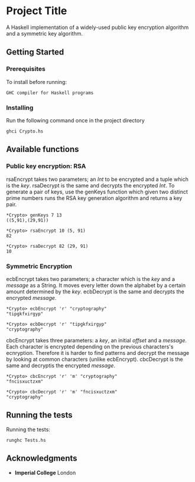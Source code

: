 # Project Title

A Haskell implementation of a widely-used public key encryption algorithm and a symmetric key algorithm.

## Getting Started

### Prerequisites

To install before running:

```
GHC compiler for Haskell programs
```

### Installing

Run the following command once in the project directory

```
ghci Crypto.hs
```

## Available functions

### Public key encryption: RSA
rsaEncrypt takes two parameters; an *Int* to be encrypted and a tuple which is the *key*. rsaDecrypt is the same and decrypts the encrypted *Int*. To generate a pair of keys, use the genKeys function which given two distinct prime numbers runs the RSA key generation algorithm and returns a key pair.

```
*Crypto> genKeys 7 13
((5,91),(29,91))

*Crypto> rsaEncrypt 10 (5, 91)
82

*Crypto> rsaDecrypt 82 (29, 91)
10
```

### Symmetric Encryption

ecbEncrypt takes two parameters; a character which is the *key* and a *message* as a String. It moves every letter down the alphabet by a certain amount determined by the *key*. ecbDecrypt is the same and decrypts the encrypted *message*.

```
*Crypto> ecbEncrypt 'r' "cryptography"
"tipgkfxirgyp"

*Crypto> ecbDecrypt 'r' "tipgkfxirgyp"
"cryptography"
```



cbcEncrypt takes three parameters: a *key*, an initial *offset* and a *message*. Each character is encrypted depending on the previous characters's ecnryption. Therefore it is harder to find patterns and decrypt the message by looking at common characters (unlike ecbEncrypt). cbcDecrypt is the same and decryptis the encrypted *message*.

```
*Crypto> cbcEncrypt 'r' 'm' "cryptography"
"fncisxuctzxm"

*Crypto> cbcDecrypt 'r' 'm' "fncisxuctzxm"
"cryptography"
```
## Running the tests

Running the tests:

```
runghc Tests.hs
```

## Acknowledgments

* **Imperial College** London
